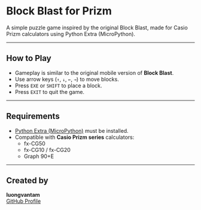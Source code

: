 # Block Blast for Prizm

A simple puzzle game inspired by the original Block Blast, made for Casio Prizm calculators using Python Extra (MicroPython).

---

## How to Play

- Gameplay is similar to the original mobile version of **Block Blast**.  
- Use arrow keys (`↑`, `↓`, `←`, `→`) to move blocks.  
- Press `EXE` or `SHIFT` to place a block.  
- Press `EXIT` to quit the game.

---

## Requirements

- [Python Extra (MicroPython)](https://www.planet-casio.com/Fr/forums/topic17202-20-beta-pythonextra.html) must be installed.  
- Compatible with **Casio Prizm series** calculators:
  - fx-CG50  
  - fx-CG10 / fx-CG20  
  - Graph 90+E

---

## Created by

**luongvantam**  
[GitHub Profile](https://github.com/luongvantam)
